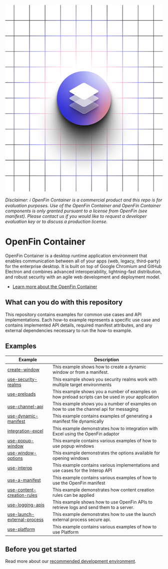 ![OpenFin Container Starter](./assets/OpenFin-Container-Starter.png)

_Disclaimer: ℹ️ OpenFin Container is a commercial product and this repo is for evaluation purposes. Use of the OpenFin Container and OpenFin Container components is only granted pursuant to a license from OpenFin (see manifest). Please contact us if you would like to request a developer evaluation key or to discuss a production license._

# OpenFin Container

OpenFin Container is a desktop runtime application environment that enables communication between all of your apps (web, legacy, third-party) for the enterprise desktop. It is built on top of Google Chromium and GitHub Electron and combines advanced interoperability, lightning-fast distribution, and robust security with an agile web development and deployment model.

- [Learn more about the OpenFin Container](https://developers.openfin.co/of-docs/docs/container-overview)

## What can you do with this repository

This repository contains examples for common use cases and API implementations. Each how-to example represents a specific use case and contains implemented API details, required manifest attributes, and any external dependencies necessary to run the how-to example.

## Examples

| **Example**                                                          | **Description**                                                                                    |
| -------------------------------------------------------------------- | -------------------------------------------------------------------------------------------------- |
| [create-window](./how-to/create-window)                              | This example shows how to create a dynamic window or from a manifest.                              |
| [use-security-realms](./how-to/use-security-realms)                  | This example shows you security realms work with multiple target environments                      |
| [use-preloads](./how-to/use-preloads)                                | This example shows you a number of examples on how preload scripts can be used in your application |
| [use-channel-api](./how-to/use-channel-api)                          | This example shows you a number of examples on how to use the channel api for messaging            |
| [use-dynamic-manifest](./how-to/use-dynamic-manifest)                | This example contains examples of generating a manifest file dynamically                           |
| [integration-excel](./how-to/integration-excel)                      | This example demonstrates how to integration with Excel using the OpenFin adaptor                  |
| [use-popup-window](./how-to/use-popup-window/)                       | This example contains various examples of how to use popup windows                                 |
| [use-window-options](./how-to/use-window-options/)                   | This example demonstrates the options available for opening windows                                |
| [use-interop](./how-to/use-interop/)                                 | This example contains various implementations and use cases for the Interop API                    |
| [use-a-manifest](./how-to/use-a-manifest/)                           | This example contains various examples of how to use the OpenFin manifest                          |
| [use-content-creation-rules](./how-to/use-content-creation-rules/)   | This example demonstrates how content creation rules can be applied                                |
| [use-logging-apis](./how-to/use-logging-apis/)                       | This example shows how to use OpenFin APIs to retrieve logs and send them to a server.             |
| [use-launch-external-process](./how-to/use-launch-external-process/) | This example demonstrates how to use the launch external process secure api.                       |
| [use-platform](./how-to/use-platform/)                | This example contains various examples of how to use Platform

## Before you get started

Read more about our [recommended development environment](https://developers.openfin.co/of-docs/docs/set-up-your-dev-environment).
